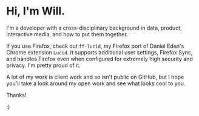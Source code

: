 # Hi, I'm Will. 

I'm a developer with a cross-disciplinary background in data, product, interactive media, and how to put them together.

If you use Firefox, check out `ff-lucid`, my Firefox port of Daniel Eden's Chrome extension `Lucid`. It supports additional user settings, Firefox Sync, and handles Firefox even when configured for extremely high security and privacy. I'm pretty proud of it.

A lot of my work is client work and so isn't public on GitHub, but I hope you'll take a look around my open work and see what looks cool to you.

Thanks!

:)
